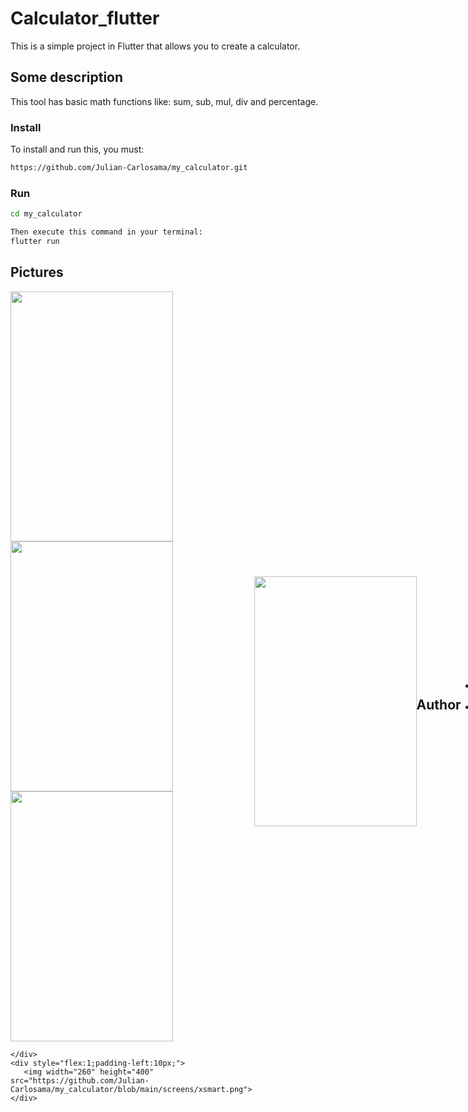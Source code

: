 # Calculator_flutter

This is a simple project in Flutter that allows you to create a calculator.

## Some description

This tool has basic math functions like: sum, sub, mul, div and percentage.

### Install

To install and run this, you must:

```bash
https://github.com/Julian-Carlosama/my_calculator.git
````
### Run 
```bash
cd my_calculator

Then execute this command in your terminal:
flutter run
````
## Pictures

<div style="display:flex; align-items: center;">
    <div style="flex:1">
        <img width="260" height="400" src="https://github.com/Julian-Carlosama/my_calculator/blob/main/screens/ImageCel1.png">
       <img width="260" height="400" src="https://github.com/Julian-Carlosama/my_calculator/blob/main/screens/xsmart.png">
       <img width="260" height="400" src="https://github.com/Julian-Carlosama/my_calculator/blob/main/screens/xsmart.png">


    </div>
    <div style="flex:1;padding-left:10px;">
       <img width="260" height="400" src="https://github.com/Julian-Carlosama/my_calculator/blob/main/screens/xsmart.png">
    </div>   
</div>




<img align="right" src="https://github.com/Julian-Carlosama/my_calculator/blob/main/screens/tablet10inch.png" width="260" height="400">


## Author

- Website - [juliancarlosama.com](https://juliancarlosama.com)
- Twitter - [@JulianCarlosam3](https://www.twitter.com/JulianCarlosam3)

